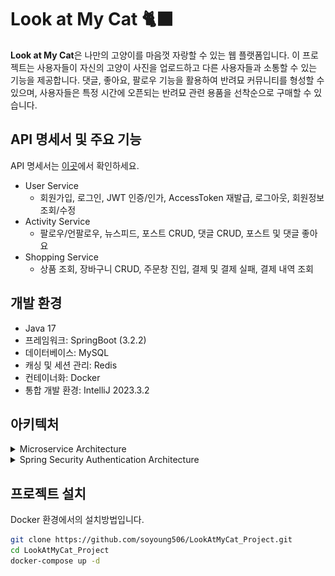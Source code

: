 # Look at My Cat 🐈‍⬛
**Look at My Cat**은 나만의 고양이를 마음껏 자랑할 수 있는 웹 플랫폼입니다. 
이 프로젝트는 사용자들이 자신의 고양이 사진을 업로드하고 다른 사용자들과 소통할 수 있는 기능을 제공합니다.
댓글, 좋아요, 팔로우 기능을 활용하여 반려묘 커뮤니티를 형성할 수 있으며, 
사용자들은 특정 시간에 오픈되는 반려묘 관련 용품을 선착순으로 구매할 수 있습니다.


## API 명세서 및 주요 기능
API 명세서는 [이곳](https://documenter.getpostman.com/view/32558643/2sA35A8Qpk, "포스트맨 Documenter")에서 확인하세요. 
+ User Service
  + 회원가입, 로그인, JWT 인증/인가, AccessToken 재발급, 로그아웃, 회원정보 조회/수정
+ Activity Service
  + 팔로우/언팔로우, 뉴스피드, 포스트 CRUD, 댓글 CRUD, 포스트 및 댓글 좋아요
+ Shopping Service
  + 상품 조회, 장바구니 CRUD, 주문창 진입, 결제 및 결제 실패, 결제 내역 조회


## 개발 환경
+ Java 17
+ 프레임워크: SpringBoot (3.2.2)
+ 데이터베이스: MySQL
+ 캐싱 및 세션 관리: Redis
+ 컨테이너화: Docker
+ 통합 개발 환경: IntelliJ 2023.3.2


## 아키텍처
<details>
<summary>Microservice Architecture</summary>
<div>
<img src="images/MicroserviceArchitecture.jpg" alt="Microservice Architecture">
</div>
</details>
<details>
<summary>Spring Security Authentication Architecture</summary>
<div>
<img src="images/SpringSecurityAuthenticationArchitecture.jpg" alt="Spring Security Authentication Architecture">
</div>
</details>


## 프로젝트 설치
Docker 환경에서의 설치방법입니다.

```sh
git clone https://github.com/soyoung506/LookAtMyCat_Project.git
cd LookAtMyCat_Project
docker-compose up -d
```
   


